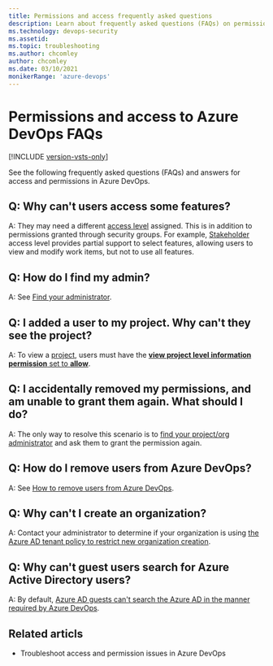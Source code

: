 ```yaml
---
title: Permissions and access frequently asked questions
description: Learn about frequently asked questions (FAQs) on permissions and access in Azure DevOps.
ms.technology: devops-security
ms.assetid: 
ms.topic: troubleshooting
ms.author: chcomley
author: chcomley
ms.date: 03/10/2021
monikerRange: 'azure-devops'
---
```


# Permissions and access to Azure DevOps FAQs

[!INCLUDE [version-vsts-only](../../includes/version-vsts-only.md)]

See the following frequently asked questions (FAQs) and answers for access and permissions in Azure DevOps.

## Q: Why can't users access some features?

A: They may need a different [access level](access-levels.md#supported-access-levels) assigned. This is in addition to permissions granted through security groups. For example, [Stakeholder](access-levels.md#stakeholder-access) access level provides partial support to select features, allowing users to view and modify work items, but not to use all features.

## Q: How do I find my admin?

A: See [Find your administrator](lookup-organization-owner-admin.md).

## Q: I added a user to my project. Why can't they see the project?

A: To view a [project](permissions.md#project-level-groups), users must have the [**view project level information permission** set to **allow**](set-project-collection-level-permissions.md#set-permissions-at-the-project--or-collection-level).

## Q: I accidentally removed my permissions, and am unable to grant them again. What should I do?

A: The only way to resolve this scenario is to [find your project/org administrator](lookup-organization-owner-admin.md) and ask them to grant the permission again.

## Q: How do I remove users from Azure DevOps?

A: See [How to remove users from Azure DevOps](../accounts/delete-organization-users.md).

## Q: Why can't I create an organization?

A: Contact your administrator to determine if your organization is using [the Azure AD tenant policy to restrict new organization creation](../accounts/azure-ad-tenant-policy-restrict-org-creation.md).

## Q: Why can't guest users search for Azure Active Directory users?

A: By default, [Azure AD guests can't search the Azure AD in the manner required by Azure DevOps](../accounts/faq-azure-access.md#q-why-are-no-identities-found-when-i-try-to-add-users-from-azure-ad-to-my-azure-devops-organization).

## Related articls
- Troubleshoot access and permission issues in Azure DevOps


